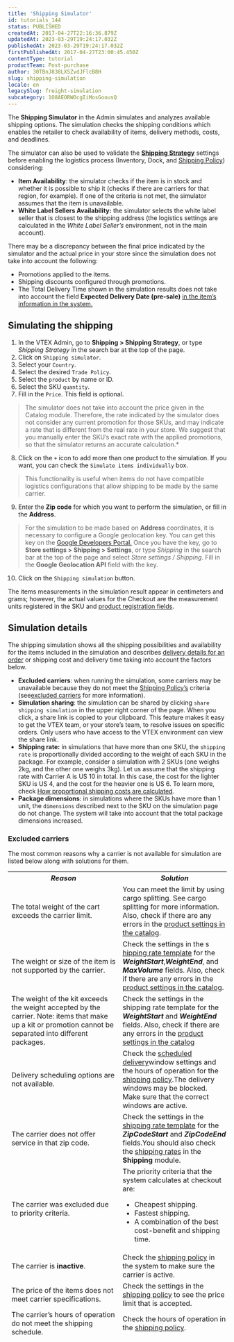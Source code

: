 ```yaml
---
title: 'Shipping Simulator'
id: tutorials_144
status: PUBLISHED
createdAt: 2017-04-27T22:16:36.879Z
updatedAt: 2023-03-29T19:24:17.032Z
publishedAt: 2023-03-29T19:24:17.032Z
firstPublishedAt: 2017-04-27T23:00:45.450Z
contentType: tutorial
productTeam: Post-purchase
author: 30TBnJ838LXSZvdJFlcB8H
slug: shipping-simulation
locale: en
legacySlug: freight-simulation
subcategory: 1O8AEORWOcgIiMosGoousQ
---
```


The **Shipping Simulator** in the Admin simulates and analyzes available shipping options. The simulation checks the shipping conditions which enables the retailer to check availability of items, delivery methods, costs, and deadlines. 

The simulator can also be used to validate the **[Shipping Strategy](https://help.vtex.com/en/tutorial/estrategia-de-envio--58vLBDbjYVQzJ6rRc5QNz3)** settings before enabling the logistics process (Inventory, Dock, and [Shipping Policy](https://help.vtex.com/en/tutorial/politica-de-envio--tutorials_140)) considering:

* **Item Availability**: the simulator checks if the item is in stock and whether it is possible to ship it (checks if there are carriers for that region, for example). If one of the criteria is not met, the simulator assumes that the item is unavailable.
* **White Label Sellers Availability:** the simulator selects the white label seller that is closest to the shipping address (the logistics settings are calculated in the _White Label Seller’s_ environment, not in the main account). 

<div class="alert alert-warning"> 
There may be a discrepancy between the final price indicated by the simulator and the actual price in your store since the simulation does not take into account the following:
<ul>
<li>Promotions applied to the items.
<li>Shipping discounts configured through promotions.
<li>The Total Delivery Time shown in the simulation results does not take into account the field <b>Expected Delivery Date (pre-sale)</b>  <a href="https://help.vtex.com/en/tutorial/campos-de-cadastro-de-sku--21DDItuEQc6mseiW8EakcY">in the item’s information in the system.</a>
</ul>
</div>

## Simulating the shipping

1. In the VTEX Admin, go to **Shipping > Shipping Strategy**, or type *Shipping Strategy* in the search bar at the top of the page.  
 2. Click on `Shipping simulator`.
 3. Select your `Country`.  
 4. Select the desired `Trade Policy`.
 5. Select the `product` by name or ID.  
 6. Select the SKU `quantity`.  
 7. Fill in the `Price`. This field is optional.

 > The simulator does not take into account the price given in the Catalog module. Therefore, the rate indicated by the simulator does not consider any current promotion for those SKUs, and may indicate a rate that is different from the real rate in your store. We suggest that you manually enter the SKU’s exact rate with the applied promotions, so that the simulator returns an accurate calculation.*

 8. Click on the `+` icon to add more than one product to the simulation.
If you want, you can check the `Simulate items individually` box.

 > This functionality is useful when items do not have compatible logistics configurations that allow shipping to be made by the same carrier.

 9. Enter the **Zip code** for which you want to perform the simulation, or fill in the **Address**.

 > For the simulation to be made based on **Address** coordinates, it is necessary to configure a Google geolocation key. You can get this key on the [Google Developers Portal.](https://developers.google.com/maps/documentation/javascript/get-api-key) Once you have the key, go to **Store settings > Shipping > Settings**, or type *Shipping* in the search bar at the top of the page and select *Store settings / Shipping*. Fill in the **Google Geolocation API** field with the key.

 10. Click on the `Shipping simulation` button.

<div class = "alert alert-info">
The items measurements in the simulation result appear in centimeters and grams; however, the actual values for the Checkout are the measurement units registered in the SKU and <a href="https://help.vtex.com/en/tutorial/campos-de-cadastro-de-produto--4dYXWIK3zyS8IceKkQseke">product registration fields</a>.
</div>

## Simulation details

The shipping simulation shows all the shipping possibilities and availability for the items included in the simulation and describes [delivery details for an order](https://help.vtex.com/tutorial/ver-detalhes-de-entrega-de-um-pedido?locale=en) or shipping cost and delivery time taking into account the factors below.

* **Excluded carriers**: when running the simulation, some carriers may be unavailable because they do not meet the [Shipping Policy’s](https://help.vtex.com/en/tutorial/politica-de-envio--tutorials_140) criteria  (see[excluded carriers](#excluded-carrier) for more information).
* **Simulation sharing**: the simulation can be shared by clicking `share shipping simulation` in the upper right corner of the page. When you click, a share link is copied to your clipboard. This feature makes it easy to get the VTEX team, or your store’s team, to resolve issues on specific orders. Only users who have access to the VTEX environment can view the share link.
* **Shipping rate:** in simulations that have more than one SKU, the `shipping rate` is proportionally divided according to the weight of each SKU in the package. For example, consider a simulation with 2 SKUs (one weighs 2kg, and the other one weighs 3kg). Let us assume that the shipping rate with Carrier A is US 10 in total. In this case, the cost for the lighter SKU is US 4, and the cost for the heavier one is US 6. To learn more, check [How proportional shipping costs are calculated](https://help.vtex.com/en/tutorial/como-e-feito-o-rateio-de-frete--frequentlyAskedQuestions_155?&utm_source=autocomplete).
* **Package dimensions**: in simulations where the SKUs have more than 1 unit, the `dimensions` described next to the SKU on the simulation page do not change. The system will take into account that the total package dimensions increased.

### Excluded carriers

 The most common reasons why a carrier is not available for simulation are listed below along with solutions for them. 

<table class="w-100 center mv7 bb b--gray" style="border-spacing: 0px; border-collapse: collapse;">
    <thead class="w-100 center mv7 bb b--gray" style="border-spacing: 0px; border-collapse: collapse;">
   <tr class="t-body fw5 c-muted-1 bb bw1 pa2 pb3 b--muted-3 tl">
            <th class="t-body fw5 c-muted-1 bb bw1 pa2 pb3 b--muted-3 tl">
                <em class="i"><strong>Reason</strong></em>
            </th>
            <th class="t-body fw5 c-muted-1 bb bw1 pa2 pb3 b--muted-3 tl">
                <em class="i">Solution</em>
            </th>
      </tr>
  <tr class="bb b--muted-3">
    <td class="t-body pa5" style="min-width: 15rem;">The total weight of the cart exceeds the carrier limit.
   </td>
   <td class="t-body pa5" style="min-width: 15rem;">You can meet the limit by using cargo splitting. See cargo splitting for more information. Also, check if there are any errors in the <a href="https://help.vtex.com/en/tracks/catalogo-101--5AF0XfnjfWeopIFBgs3LIQ/1wmX3QvQVxbKVmalhIE5Ru">product settings in the catalog</a>.
   </td>
  </tr>
  <tr class="bb b--muted-3">
    <td class="t-body pa5" style="min-width: 15rem;">The weight or size of the item is not supported by the carrier.
   </td>
   <td class="t-body pa5" style="min-width: 15rem;">Check the settings in the s <a href="https://help.vtex.com/en/tutorial/como-montar-a-planilha-de-frete--tutorials_127">hipping rate template</a> for the <b><i>WeightStart</b></i>,<b><i>WeightEnd</b></i>, and <b><i>MaxVolume</b></i> fields. Also, check if there are any errors in the <a href="https://help.vtex.com/en/tracks/catalogo-101--5AF0XfnjfWeopIFBgs3LIQ/1wmX3QvQVxbKVmalhIE5Ru"> product settings in the catalog</a>.
   </td>
  </tr>
  <tr class="bb b--muted-3">
    <td class="t-body pa5" style="min-width: 15rem;">The weight of the kit exceeds the weight accepted by the carrier. Note: items that make up a kit or promotion cannot be separated into different packages.
   </td>
  <td class="t-body pa5" style="min-width: 15rem;">Check the settings in the shipping rate template for the <b><i>WeightStart</b></i> and <b><i>WeightEnd</b></i> fields. Also, check if there are any errors in the <a href="https://help.vtex.com/en/tracks/catalogo-101--5AF0XfnjfWeopIFBgs3LIQ/1wmX3QvQVxbKVmalhIE5Ru"> product settings in the catalog</a>
   </td>
  </tr>
  <tr class="bb b--muted-3">
    <td class="t-body pa5" style="min-width: 15rem;">Delivery scheduling options are not available.
   </td>
   <td class="t-body pa5" style="min-width: 15rem;">Check the <a href="https://help.vtex.com/en/tutorial/entrega-agendada--22g3HAVCGLFiU7xugShOBi"> scheduled delivery</a>window settings and the hours of operation for the <a href="https://help.vtex.com/en/tutorial/politica-de-envio--tutorials_140">shipping policy</a>.The delivery windows may be blocked. Make sure that the correct windows are active.
   </td>
  </tr>
  <tr class="bb b--muted-3">
    <td class="t-body pa5" style="min-width: 15rem;">The carrier does not offer service in that zip code.
   </td>
   <td class="t-body pa5" style="min-width: 15rem;">Check the settings in the <a href="https://help.vtex.com/en/tutorial/como-montar-a-planilha-de-frete--tutorials_127">shipping rate template</a> for the <b><i>ZipCodeStart</b></i> and <b><i>ZipCodeEnd</b></i> fields.You should also check the <a href="https://help.vtex.com/en/tutorial/editing-freight-values--tutorials_141">shipping rates</a> in the <b>Shipping</b> module.
   </td>
  </tr>
  <tr class="bb b--muted-3">
    <td class="t-body pa5" style="min-width: 15rem;">The carrier was excluded due to priority criteria.
   </td>
   <td class="t-body pa5" style="min-width: 15rem;">The priority criteria that the system calculates at checkout are:
<ul>
<li> Cheapest shipping.
<li>Fastest shipping.
<li>A combination of the best cost-benefit and shipping time.
</ul>
   </td>
  </tr>
  <tr class="bb b--muted-3">
    <td class="t-body pa5" style="min-width: 15rem;">The carrier is <b>inactive</b>.
   </td>
   <td class="t-body pa5" style="min-width: 15rem;">Check the <a href="https://help.vtex.com/en/tutorial/politica-de-envio--tutorials_140">shipping policy</a> in the system to make sure the carrier is active.
   </td>
  </tr>
  <tr class="bb b--muted-3">
    <td class="t-body pa5" style="min-width: 15rem;">The price of the items does not meet carrier specifications.
   </td>
   <td class="t-body pa5" style="min-width: 15rem;">Check the settings in the <a href="https://help.vtex.com/en/tutorial/politica-de-envio--tutorials_140">shipping policy</a> to see the price limit that is accepted.
   </td>
  </tr>
  <tr class="bb b--muted-3">
    <td class="t-body pa5" style="min-width: 15rem;">The carrier’s hours of operation do not meet the shipping schedule.
   </td>
   <td class="t-body pa5" style="min-width: 15rem;">Check the hours of operation in the <a href="https://help.vtex.com/en/tutorial/politica-de-envio--tutorials_140">shipping policy</a>.
 </td>
  </tr>
</table>
